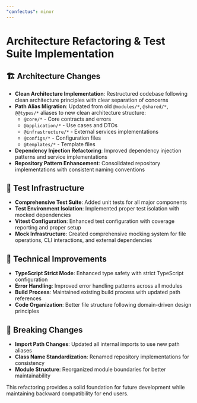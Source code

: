 ```yaml
---
"confectus": minor
---
```


# Architecture Refactoring & Test Suite Implementation

## 🏗️ Architecture Changes

- **Clean Architecture Implementation**: Restructured codebase following clean architecture principles with clear separation of concerns
- **Path Alias Migration**: Updated from old `@modules/*`, `@shared/*`, `@@types/*` aliases to new clean architecture structure:
  - `@core/*` - Core contracts and errors
  - `@application/*` - Use cases and DTOs
  - `@infrastructure/*` - External services implementations
  - `@configs/*` - Configuration files
  - `@templates/*` - Template files
- **Dependency Injection Refactoring**: Improved dependency injection patterns and service implementations
- **Repository Pattern Enhancement**: Consolidated repository implementations with consistent naming conventions

## 🧪 Test Infrastructure

- **Comprehensive Test Suite**: Added unit tests for all major components
- **Test Environment Isolation**: Implemented proper test isolation with mocked dependencies
- **Vitest Configuration**: Enhanced test configuration with coverage reporting and proper setup
- **Mock Infrastructure**: Created comprehensive mocking system for file operations, CLI interactions, and external dependencies

## 🔧 Technical Improvements

- **TypeScript Strict Mode**: Enhanced type safety with strict TypeScript configuration
- **Error Handling**: Improved error handling patterns across all modules
- **Build Process**: Maintained existing build process with updated path references
- **Code Organization**: Better file structure following domain-driven design principles

## 🚀 Breaking Changes

- **Import Path Changes**: Updated all internal imports to use new path aliases
- **Class Name Standardization**: Renamed repository implementations for consistency
- **Module Structure**: Reorganized module boundaries for better maintainability

This refactoring provides a solid foundation for future development while maintaining backward compatibility for end users.
